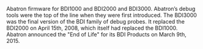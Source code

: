 Abatron firmware for BDI1000 and BDI2000 and BDI3000.
Abatron’s debug tools were the top of the line when they were first introduced.
The BDI3000 was the final version of the BDI family of debug probes. It replaced the BDI2000 on April 15th, 2008, which itself had replaced the BDI1000.
Abatron announced the "End of Life" for its BDI Products on March 9th, 2015.


